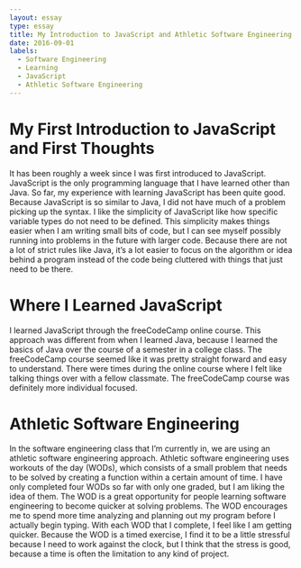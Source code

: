 ```yaml
---
layout: essay
type: essay
title: My Introduction to JavaScript and Athletic Software Engineering
date: 2016-09-01
labels:
  - Software Engineering
  - Learning
  - JavaScript
  - Athletic Software Engineering
---
```


<H1> My First Introduction to JavaScript and First Thoughts</H2>
It has been roughly a week since I was first introduced to JavaScript. JavaScript is the only programming language that I have learned other than Java. So far, my experience with learning JavaScript has been quite good. Because JavaScript is so similar to Java, I did not have much of a problem picking up the syntax. I like the simplicity of JavaScript like how specific variable types do not need to be defined. This simplicity makes things easier when I am writing small bits of code, but I can see myself possibly running into problems in the future with larger code. Because there are not a lot of strict rules like Java, it’s a lot easier to focus on the algorithm or idea behind a program instead of the code being cluttered with things that just need to be there. 

<H1>Where I Learned JavaScript</H1>
I learned JavaScript through the freeCodeCamp online course. This approach was different from when I learned Java, because I learned the basics of Java over the course of a semester in a college class. The freeCodeCamp course seemed like it was pretty straight forward and easy to understand. There were times during the online course where I felt like talking things over with a fellow classmate. The freeCodeCamp course was definitely more individual focused. 

<H1>Athletic Software Engineering</H1>
In the software engineering class that I’m currently in, we are using an athletic software engineering approach. Athletic software engineering uses workouts of the day (WODs), which consists of a small problem that needs to be solved by creating a function within a certain amount of time. I have only completed four WODs so far with only one graded, but I am liking the idea of them. The WOD is a great opportunity for people learning software engineering to become quicker at solving problems. The WOD encourages me to spend more time analyzing and planning out my program before I actually begin typing. With each WOD that I complete, I feel like I am getting quicker. Because the WOD is a timed exercise, I find it to be a little stressful because I need to work against the clock, but I think that the stress is good, because a time is often the limitation to any kind of project.
